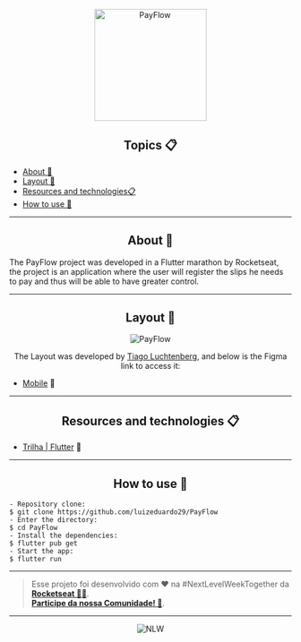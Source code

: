 <p align="center">
  <img alt="PayFlow" src=".github/payflow-logo.png" width="200px">
</p>



<h2 align="center">Topics 📋</h2>

   <p>
   
   - [About 📖](#about-)
   - [Layout 🎨](#layout-)
   - [Resources and technologies📋](#resources-and-technologies-)
   - [How to use 🤔](#how-to-use-)

   </p>

---

<h2 align="center">About 📖</h2>
   
<p>
    The PayFlow project was developed in a Flutter marathon by Rocketseat, the project is an application where the user will register the slips he needs to pay and thus will be able to have greater control. <br>
</p>

---

<h2 align="center">Layout 🎨</h2>

   <p align="center">
      <img alt="PayFlow" title="PayFlow" src=".github/capa.png" />
   </p>

   <p align="center">
      The Layout was developed by <a href="https://instagram.com/tiagoluchtenberg">Tiago Luchtenberg</a>, and below is the Figma link to access it:
   
   - <a href="https://www.figma.com/file/kLK7FYnWKMoN68sQXcSniu/PayFlow">Mobile</a> 📱
   </p>

---

<h2 align="center">Resources and technologies 📋</h2>

- [Trilha | Flutter](https://www.notion.so/NLW-Together-Conte-dos-complementares-ae22125e899549efb2d4e360b5ee5ca3) 🚀

---

<h2 align="center">How to use 🤔</h2>

   ```
   - Repository clone:
   $ git clone https://github.com/luizeduardo29/PayFlow
   - Enter the directory:
   $ cd PayFlow
   - Install the dependencies:
   $ flutter pub get
   - Start the app: 
   $ flutter run
   ```

---

   >Esse projeto foi desenvolvido com ❤️ na #NextLevelWeekTogether da **[Rocketseat  💜🚀](https://rocketseat.com.br/)**.<br> 
   **[Participe da nossa Comunidade! 👋](https://discordapp.com/invite/gCRAFhc)**.<br>
---

   <p align="center">
      <img alt="NLW" title="PayFlow" src=".github/nlw.png" />
   </p>



